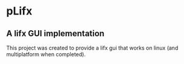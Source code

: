 # pLifx
## A lifx GUI implementation

This project was created to provide a lifx gui that works on linux (and multiplatform when completed).
